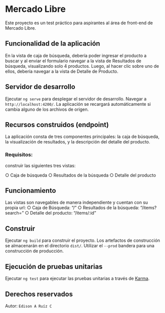 # Mercado Libre

Este proyecto es un test práctico para aspirantes al área de front-end de Mercado Libre.

## Funcionalidad de la aplicación

En la vista de caja de búsqueda, debería poder ingresar el producto a buscar y al enviar el formulario navegar a la vista de Resultados de búsqueda, visualizando solo 4 productos. Luego, al hacer clic sobre uno de ellos, debería navegar a la vista de Detalle de Producto.

## Servidor de desarrollo

Ejecutar `ng serve` para desplegar el servidor de desarrollo. Navegar a `http://localhost:4200/`. La aplicación se recargará automáticamente si cambia alguno de los archivos de origen.

## Recursos construidos (endpoint)

La aplicación consta de tres componentes principales: la caja de búsqueda, la visualización de resultados, y la descripción del detalle del producto.

### Requisitos:
construir las siguientes tres vistas:

○ Caja de búsqueda
○ Resultados de la búsqueda
○ Detalle del producto

## Funcionamiento

Las vistas son navegables de manera independiente y cuentan con su propia url:
○ Caja de Búsqueda: “/”
○ Resultados de la búsqueda: “/items?search=”
○ Detalle del producto: “/items/:id”

## Construir

Ejecutar `ng build` para construir el proyecto. Los artefactos de construcción se almacenarán en el directorio `dist/`. Utilizar el `--prod` bandera para una construcción de producción.

## Ejecución de pruebas unitarias

Ejecutar `ng test` para ejecutar las pruebas unitarias a través de [Karma](https://karma-runner.github.io).

## Derechos reservados

Autor: `Edison A Ruíz C`
